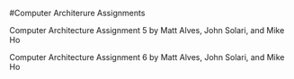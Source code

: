 #Computer Architerure Assignments 

Computer Architecture Assignment 5 by Matt Alves, John Solari, and Mike Ho

Computer Architecture Assignment 6 by Matt Alves, John Solari, and Mike Ho
